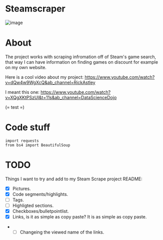 # Steamscraper

![image](https://github.com/Wilisimple4u/SteamScrape/assets/112163287/5c06ab44-ddbf-44b8-94c6-5c757baada0f)

#

# About

The project works with scraping infromation off of Steam's game search, that way I can have information on finding games on discount for example on my own website.  

Here is a cool video about my project: https://www.youtube.com/watch?v=dQw4w9WgXcQ&ab_channel=RickAstley

I meant this one: https://www.youtube.com/watch?v=XQgXKtPSzUI&t=11s&ab_channel=DataScienceDojo

(= test =)

#

# Code stuff
```
import requests
from bs4 import BeautifulSoup
```

#

# TODO

Things I want to try and add to my Steam Scrape project README:
- [x] Pictures.
- [x] Code segments/highlights.
- [ ] Tags.
- [ ] Highligted sections.
- [x] Checkboxes/bulletpointlist.
- [x] Links, is it as simple as copy paste? It is as simple as copy paste.
- - [ ] Changeing the viewed name of the links.
